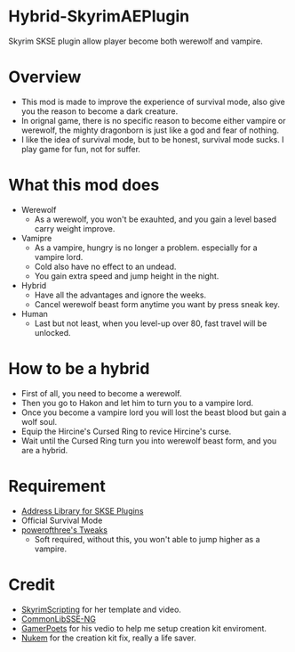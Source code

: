 # Hybrid-SkyrimAEPlugin
Skyrim SKSE plugin allow player become both werewolf and vampire.
# Overview
- This mod is made to improve the experience of survival mode, also give you the reason to become a dark creature.
- In orignal game, there is no specific reason to become either vampire or werewolf, the mighty dragonborn is just like a god and fear of nothing.
- I like the idea of survival mode, but to be honest, survival mode sucks. I play game for fun, not for suffer.
# What this mod does
- Werewolf
  * As a werewolf, you won't be exauhted, and you gain a level based carry weight improve.
- Vamipre
  * As a vampire, hungry is no longer a problem. especially for a vampire lord.
  * Cold also have no effect to an undead.
  * You gain extra speed and jump height in the night.
- Hybrid
  * Have all the advantages and ignore the weeks.
  * Cancel werewolf beast form anytime you want by press sneak key.
- Human
  * Last but not least, when you level-up over 80, fast travel will be unlocked.
# How to be a hybrid
- First of all, you need to become a werewolf.
- Then you go to Hakon and let him to turn you to a vampire lord.
- Once you become a vampire lord you will lost the beast blood but gain a wolf soul.
- Equip the Hircine's Cursed Ring to revice Hircine's curse.
- Wait until the Cursed Ring turn you into werewolf beast form, and you are a hybrid.
# Requirement
- [Address Library for SKSE Plugins](https://www.nexusmods.com/skyrimspecialedition/mods/32444)
- Official Survival Mode
- [powerofthree's Tweaks](https://www.nexusmods.com/skyrimspecialedition/mods/51073)
  * Soft required, without this, you won't able to jump higher as a vampire.
# Credit
- [SkyrimScripting](https://github.com/mrowrpurr) for her template and video.
- [CommonLibSSE-NG](https://github.com/CharmedBaryon/CommonLibSSE-NG)
- [GamerPoets](https://www.youtube.com/watch?v=l3FuJA1UGvQ) for his vedio to help me setup creation kit enviroment.
- [Nukem](https://www.nexusmods.com/skyrimspecialedition/mods/20061) for the creation kit fix, really a life saver.

